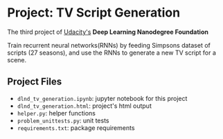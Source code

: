 # Project: TV Script Generation
The third project of [Udacity's](https://www.udacity.com) **Deep Learning Nanodegree Foundation**

Train recurrent neural networks(RNNs) by feeding Simpsons dataset of scripts (27 seasons), and use the RNNs to generate a new TV script for a scene.

## Project Files
* `dlnd_tv_generation.ipynb`: jupyter notebook for this project
* `dlnd_tv_generation.html`: project's html output
* `helper.py`: helper functions
* `problem_unittests.py`: unit tests
* `requirements.txt`: package requirements
